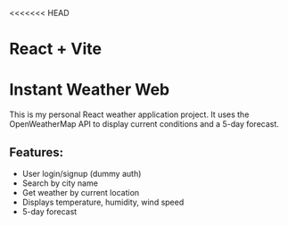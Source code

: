 <<<<<<< HEAD
# React + Vite
# Instant Weather Web 

This is my personal React weather application project.
It uses the OpenWeatherMap API to display current conditions and a 5-day forecast.

## Features:
- User login/signup (dummy auth)
- Search by city name
- Get weather by current location
- Displays temperature, humidity, wind speed
- 5-day forecast
